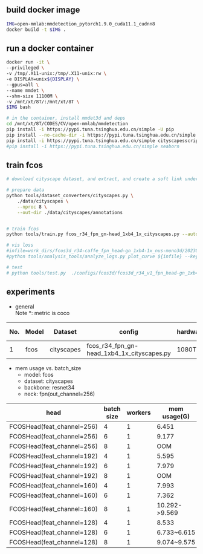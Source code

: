 ## build docker image 
```bash
IMG=open-mmlab:mmdetection_pytorch1.9.0_cuda11.1_cudnn8
docker build -t $IMG .
```

## run a docker container
```bash
docker run -it \
--privileged \
-v /tmp/.X11-unix:/tmp/.X11-unix:rw \
-e DISPLAY=unix${DISPLAY} \
--gpus=all \
--name mmdet \
--shm-size 11100M \
-v /mnt/xt/8T/:/mnt/xt/8T \
$IMG bash
```

```bash
# in the container, install mmdet3d and deps
cd /mnt/xt/8T/CODES/CV/open-mmlab/mmdetection
pip install -i https://pypi.tuna.tsinghua.edu.cn/simple -U pip
pip install --no-cache-dir -i https://pypi.tuna.tsinghua.edu.cn/simple -e .
pip install -i https://pypi.tuna.tsinghua.edu.cn/simple cityscapesscripts
#pip install -i https://pypi.tuna.tsinghua.edu.cn/simple seaborn
```

## train fcos
```bash
# download cityscape dataset, and extract, and create a soft link under data/

# prepare data
python tools/dataset_converters/cityscapes.py \
    ./data/cityscapes \
    --nproc 8 \
    --out-dir ./data/cityscapes/annotations


# train fcos
python tools/train.py fcos_r34_fpn_gn-head_1xb4_1x_cityscapes.py --auto-scale-lr

# vis loss
#infile=work_dirs/fcos3d_r34-caffe_fpn_head-gn_1xb4-1x_nus-mono3d/20230731_044039/vis_data/20230731_044039.json
#python tools/analysis_tools/analyze_logs.py plot_curve ${infile} --keys loss --out ${infile/.json/_loss.png}

# test 
# python tools/test.py  ./configs/fcos3d/fcos3d_r34_v1_fpn_head-gn_1xb4-1x_nus-mono3d.py ./work_dirs/fcos3d_r34_v1_fpn_head-gn_1xb4-1x_nus-mono3d/epoch_12.pth  --task mono_det --show-dir show_dir
```

## experiments

- general  
  Note *: metric is coco


| No. | Model | Dataset    | config                                     | hardware | mem usage | train time      | bbox_mAP* | bbox_mAP_50 | bbox_mAP_75 | bbox_mAP_s | bbox_mAP_m | bbox_mAP_l |
| --- | ----- | ---------- | ------------------------------------------ | -------- | --------- | --------------- | --------- | ----------- | ----------- | ---------- | ---------- | ---------- |
| 1   | fcos  | cityscapes | fcos_r34_fpn_gn-head_1xb4_1x_cityscapes.py | 1080Ti   | 6.452G    | 20230809_095605 | 0.3060    | 0.5300      | 0.2980      | 0.1160     | 0.2970     | 0.4660     |


- mem usage vs. batch_size
  - model: fcos
  - dataset: cityscapes
  - backbone: resnet34
  - neck: fpn(out_channel=256)

 | head                       | batch size | workers | mem usage(G)  |
 | -------------------------- | ---------- | ------- | ------------- |
 | FCOSHead(feat_channel=256) | 4          | 1       | 6.451         |
 | FCOSHead(feat_channel=256) | 6          | 1       | 9.177         |
 | FCOSHead(feat_channel=256) | 8          | 1       | OOM           |
 | FCOSHead(feat_channel=192) | 4          | 1       | 5.595         |
 | FCOSHead(feat_channel=192) | 6          | 1       | 7.979         |
 | FCOSHead(feat_channel=192) | 8          | 1       | OOM           |
 | FCOSHead(feat_channel=160) | 4          | 1       | 7.993         |
 | FCOSHead(feat_channel=160) | 6          | 1       | 7.362         |
 | FCOSHead(feat_channel=160) | 8          | 1       | 10.292->9.569 |
 | FCOSHead(feat_channel=128) | 4          | 1       | 8.533         |
 | FCOSHead(feat_channel=128) | 6          | 1       | 6.733~6.615   |
 | FCOSHead(feat_channel=128) | 8          | 1       | 9.074~9.575   |




